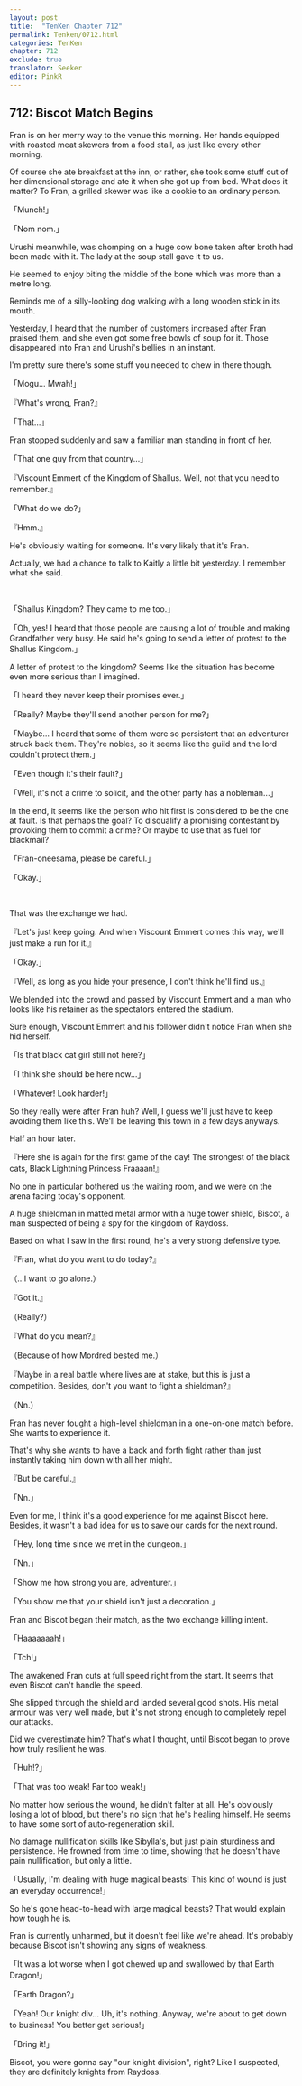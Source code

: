 ```yaml
---
layout: post
title:  "TenKen Chapter 712"
permalink: Tenken/0712.html
categories: TenKen
chapter: 712
exclude: true
translator: Seeker
editor: PinkR
---
```

<h2>712: Biscot Match Begins</h2>

Fran is on her merry way to the venue this morning. Her hands equipped with roasted meat skewers from a food stall, as just like every other morning.

Of course she ate breakfast at the inn, or rather, she took some stuff out of her dimensional storage and ate it when she got up from bed. What does it matter? To Fran, a grilled skewer was like a cookie to an ordinary person.

「Munch!」

「Nom nom.」

Urushi meanwhile, was chomping on a huge cow bone taken after broth had been made with it. The lady at the soup stall gave it to us.

He seemed to enjoy biting the middle of the bone which was more than a metre long.

Reminds me of a silly-looking dog walking with a long wooden stick in its mouth.

Yesterday, I heard that the number of customers increased after Fran praised them, and she even got some free bowls of soup for it. Those disappeared into Fran and Urushi's bellies in an instant.

I'm pretty sure there's some stuff you needed to chew in there though.

「Mogu... Mwah!」

『What's wrong, Fran?』

「That...」

Fran stopped suddenly and saw a familiar man standing in front of her.

「That one guy from that country...」

『Viscount Emmert of the Kingdom of Shallus. Well, not that you need to remember.』

「What do we do?」

『Hmm.』

He's obviously waiting for someone. It's very likely that it's Fran.

Actually, we had a chance to talk to Kaitly a little bit yesterday. I remember what she said.

<br>

「Shallus Kingdom? They came to me too.」

「Oh, yes! I heard that those people are causing a lot of trouble and making Grandfather very busy. He said he's going to send a letter of protest to the Shallus Kingdom.」

A letter of protest to the kingdom? Seems like the situation has become even more serious than I imagined.

「I heard they never keep their promises ever.」

「Really? Maybe they'll send another person for me?」

「Maybe... I heard that some of them were so persistent that an adventurer struck back them. They're nobles, so it seems like the guild and the lord couldn't protect them.」

「Even though it's their fault?」

「Well, it's not a crime to solicit, and the other party has a nobleman...」

In the end, it seems like the person who hit first is considered to be the one at fault. Is that perhaps the goal? To disqualify a promising contestant by provoking them to commit a crime? Or maybe to use that as fuel for blackmail?

「Fran-oneesama, please be careful.」

「Okay.」

<br>

That was the exchange we had.

『Let's just keep going. And when Viscount Emmert comes this way, we'll just make a run for it.』

「Okay.」

『Well, as long as you hide your presence, I don't think he'll find us.』

We blended into the crowd and passed by Viscount Emmert and a man who looks like his retainer as the spectators entered the stadium.

Sure enough, Viscount Emmert and his follower didn't notice Fran when she hid herself.

「Is that black cat girl still not here?」

「I think she should be here now...」

「Whatever! Look harder!」

So they really were after Fran huh? Well, I guess we'll just have to keep avoiding them like this. We'll be leaving this town in a few days anyways.

Half an hour later.

『Here she is again for the first game of the day! The strongest of the black cats, Black Lightning Princess Fraaaan!』

No one in particular bothered us the waiting room, and we were on the arena facing today's opponent.

A huge shieldman in matted metal armor with a huge tower shield, Biscot, a man suspected of being a spy for the kingdom of Raydoss.

Based on what I saw in the first round, he's a very strong defensive type.

『Fran, what do you want to do today?』

（...I want to go alone.）

『Got it.』

（Really?）

『What do you mean?』

（Because of how Mordred bested me.）

『Maybe in a real battle where lives are at stake, but this is just a competition. Besides, don't you want to fight a shieldman?』

（Nn.）

Fran has never fought a high-level shieldman in a one-on-one match before. She wants to experience it.

That's why she wants to have a back and forth fight rather than just instantly taking him down with all her might.

『But be careful.』

「Nn.」

Even for me, I think it's a good experience for me against Biscot here. Besides, it wasn't a bad idea for us to save our cards for the next round.

「Hey, long time since we met in the dungeon.」

「Nn.」

「Show me how strong you are, adventurer.」

「You show me that your shield isn't just a decoration.」

Fran and Biscot began their match, as the two exchange killing intent.

「Haaaaaaah!」

「Tch!」

The awakened Fran cuts at full speed right from the start. It seems that even Biscot can't handle the speed.

She slipped through the shield and landed several good shots. His metal armour was very well made, but it's not strong enough to completely repel our attacks.

Did we overestimate him? That's what I thought, until Biscot began to prove how truly resilient he was.

「Huh!?」

「That was too weak! Far too weak!」

No matter how serious the wound, he didn't falter at all. He's obviously losing a lot of blood, but there's no sign that he's healing himself. He seems to have some sort of auto-regeneration skill.

No damage nullification skills like Sibylla's, but just plain sturdiness and persistence. He frowned from time to time, showing that he doesn't have pain nullification, but only a little.

「Usually, I'm dealing with huge magical beasts! This kind of wound is just an everyday occurrence!」

So he's gone head-to-head with large magical beasts? That would explain how tough he is.

Fran is currently unharmed, but it doesn't feel like we're ahead. It's probably because Biscot isn't showing any signs of weakness.

「It was a lot worse when I got chewed up and swallowed by that Earth Dragon!」

「Earth Dragon?」

「Yeah! Our knight div... Uh, it's nothing. Anyway, we're about to get down to business! You better get serious!」

「Bring it!」

Biscot, you were gonna say "our knight division", right? Like I suspected, they are definitely knights from Raydoss.

<br>






